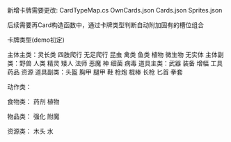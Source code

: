 新增卡牌需要更改:
CardTypeMap.cs
OwnCards.json
Cards.json
Sprites.json

后续需要再Card构造函数中，通过卡牌类型判断自动附加固有的槽位组合

卡牌类型(demo初定)

主体主类：灵长类 四肢爬行 无足爬行 昆虫 禽类 鱼类 植物 微生物 无实体
主体副类：野兽 人类 精灵 矮人 法师 恶魔 神 细菌 病毒
道具主类：武器 装备 增幅 工具 药品 资源
道具副类：头盔 胸甲 腿甲 鞋 枪炮 棍棒 长枪 匕首 拳套


动作类：


食物类：
药剂
植物

物品类：
强化
附魔


资源类：
木头
水
